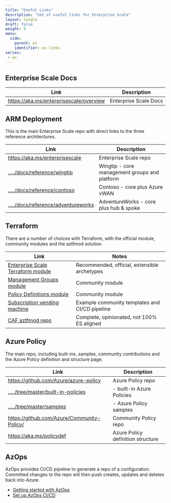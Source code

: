```yaml
---
title: "Useful Links"
description: "Set of useful links for Enterprise Scale"
layout: single
draft: false
weight: 9
menu:
  side:
    parent: es
    identifier: es-links
series:
 - es
---
```


## Enterprise Scale Docs

| Link | Description |
|---|---|
| <https://aka.ms/enterprisescale/overview> | Enterprise Scale Docs |

## ARM Deployment

This is the main Enterprise Scale repo with direct links to the three reference architectures.

| Link | Description |
|---|---|
| <https://aka.ms/enterprisescale> | Enterprise Scale repo|
| [...../docs/reference/wingtip](<https://github.com/Azure/Enterprise-Scale/blob/main/docs/reference/wingtip/README.md>) | Wingtip - core management groups and platform |
| [...../docs/reference/contoso](<https://github.com/Azure/Enterprise-Scale/blob/main/docs/reference/contoso/Readme.md>) | Contoso - core plus Azure vWAN |
| [...../docs/reference/adventureworks](<https://github.com/Azure/Enterprise-Scale/blob/main/docs/reference/adventureworks/README.md>) | AdventureWorks - core plus hub & spoke |

## Terraform

There are a number of choices with Terraform, with the official module, community modules and the aztfmod solution.

| Link | Notes |
|---|---|
| [Enterprise Scale Terraform module](https://registry.terraform.io/modules/Azure/caf-enterprise-scale/azurerm/latest) | Recommended, official, extensible archetypes |
| [Management Groups module](https://github.com/terraform-azurerm-modules/terraform-azurerm-management-groups) | Community module |
| [Policy Definitions module](https://github.com/terraform-azurerm-modules/terraform-azurerm-azopsreference) | Community module |
| [Subscription vending machine](https://github.com/terraform-azurerm-examples/terraform-enterprisescale-starter) | Example community templates and CI/CD pipeline |
| [CAF aztfmod repo](https://github.com/Azure/caf-terraform-landingzones) | Complete, opinionated, not 100% ES aligned |

## Azure Policy

The main repo, including built-ins, samples, community contributions and the Azure Policy definition and structure page.

| Link | Description |
|---|---|
| <https://github.com/Azure/azure-policy> | Azure Policy repo |
| [...../tree/master/built-in-policies](https://github.com/Azure/azure-policy/tree/master/built-in-policies) | - built-in Azure Policies |
| [...../tree/master/samples](https://github.com/Azure/azure-policy/tree/master/samples) | - Azure Policy samples |
| <https://github.com/Azure/Community-Policy/> | Community Policy repo |
| <https://aka.ms/policydef> | Azure Policy definition structure |

## AzOps

AzOps provides CI/CD pipeline to generate a repo of a configuration. Committed changes to the repo will then push creates, updates and deletes back into Azure.

* [Getting started with AzOps](https://github.com/Azure/Enterprise-Scale/blob/main/docs/Deploy/getting-started.md)
* [Set up AzOps CI/CD](https://github.com/Azure/Enterprise-Scale/blob/main/docs/enterprise-scale-iab/setup-git-cicd.md)
